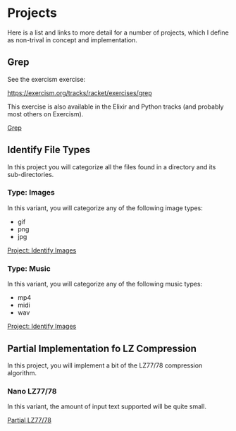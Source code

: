# Projects

Here is a list and links to more detail
for a number of projects, which I
define as non-trival in concept and
implementation.

## Grep

See the exercism exercise:

https://exercism.org/tracks/racket/exercises/grep

This exercise is also available in the Elixir
and Python tracks (and probably most others
on Exercism).

[Grep](grep.md)

## Identify File Types

In this project you will categorize all
the files found in a directory and its
sub-directories.

### Type: Images

In this variant, you will categorize any of
the following image types:

  * gif
  * png
  * jpg

[Project: Identify Images](image-file-types.md)

### Type: Music

In this variant, you will categorize any of
the following music types:

  * mp4
  * midi
  * wav

[Project: Identify Images](music-file-types.md)

## Partial Implementation fo LZ Compression

In this project, you will implement a bit of
the LZ77/78 compression algorithm.

### Nano LZ77/78

In this variant, the amount of input text
supported will be quite small.

[Partial LZ77/78](nano-lz77.md)
